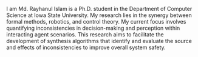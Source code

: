 <!-- ---
permalink: /
title: "academicpages is a ready-to-fork GitHub Pages template for academic personal websites"
excerpt: "About me"
author_profile: true
redirect_from: 
  - /about/
  - /about.html
--- -->

I am Md. Rayhanul Islam is a Ph.D. student in the Department of Computer Science at Iowa State University. My research lies in the synergy between formal methods, robotics, and control theory. My current focus involves quantifying inconsistencies in decision-making and perception within interacting agent scenarios. This research aims to facilitate the development of synthesis algorithms that identify and evaluate the source and effects of inconsistencies to improve overall system safety.